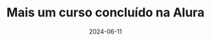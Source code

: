 ---
date: 2024-06-11
image: https://i.imgur.com/XjS8Kmz.jpeg
title: "Mais um curso concluído na Alura"
url: https://github.com/GuilhermeSegattoo/back-end_IESB
excerpt: "NEXT.JS FULL STACK: GERENCIANDO CONTEÚDO EM BUILD TIME COM FILE SYSTEM"
tags:
  - Alura
  - NextJS
  - 🚀
---